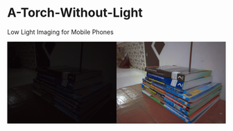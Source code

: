 # A-Torch-Without-Light
Low Light Imaging for Mobile Phones

![Output](https://github.com/gaikwadabhishek/A-Torch-Without-Light/blob/master/Sample%20Output/1.png)
